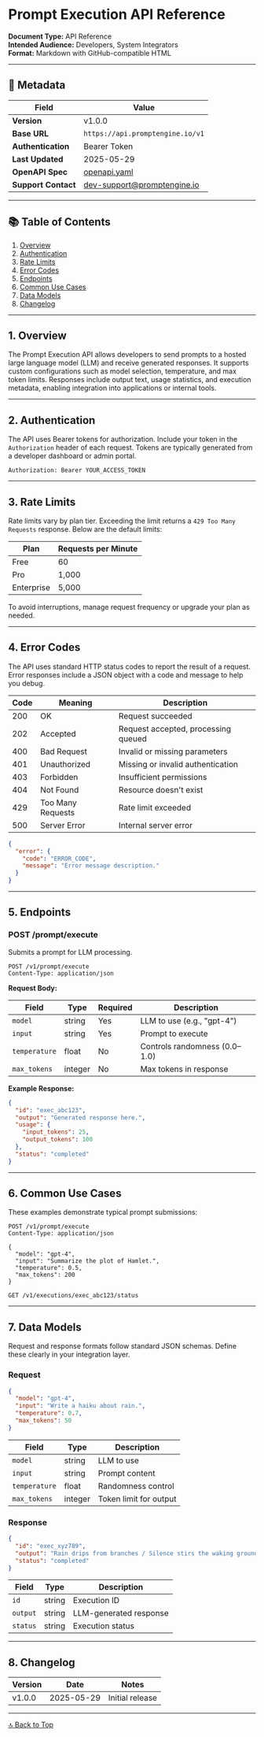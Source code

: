 # Prompt Execution API Reference

**Document Type:** API Reference  
**Intended Audience:** Developers, System Integrators  
**Format:** Markdown with GitHub-compatible HTML

---

## 📘 Metadata

| Field              | Value                                      |
|-------------------|--------------------------------------------|
| **Version**       | v1.0.0                                     |
| **Base URL**      | `https://api.promptengine.io/v1`           |
| **Authentication**| Bearer Token                               |
| **Last Updated**  | 2025-05-29                             |
| **OpenAPI Spec**  | [openapi.yaml](https://example.com/spec)   |
| **Support Contact**| dev-support@promptengine.io               |

---

## 📚 Table of Contents

1. [Overview](#1-overview)  
2. [Authentication](#2-authentication)  
3. [Rate Limits](#3-rate-limits)  
4. [Error Codes](#4-error-codes)  
5. [Endpoints](#5-endpoints)  
6. [Common Use Cases](#6-common-use-cases)  
7. [Data Models](#7-data-models)  
8. [Changelog](#8-changelog)

---

## 1. Overview

The Prompt Execution API allows developers to send prompts to a hosted large language model (LLM) and receive generated responses. It supports custom configurations such as model selection, temperature, and max token limits. Responses include output text, usage statistics, and execution metadata, enabling integration into applications or internal tools.

---

## 2. Authentication

The API uses Bearer tokens for authorization. Include your token in the `Authorization` header of each request. Tokens are typically generated from a developer dashboard or admin portal.

```http
Authorization: Bearer YOUR_ACCESS_TOKEN
```

---

## 3. Rate Limits

Rate limits vary by plan tier. Exceeding the limit returns a `429 Too Many Requests` response. Below are the default limits:

| Plan         | Requests per Minute |
|--------------|---------------------|
| Free         | 60                  |
| Pro          | 1,000               |
| Enterprise   | 5,000               |

To avoid interruptions, manage request frequency or upgrade your plan as needed.

---

## 4. Error Codes

The API uses standard HTTP status codes to report the result of a request. Error responses include a JSON object with a code and message to help you debug.

| Code | Meaning             | Description                           |
|------|---------------------|---------------------------------------|
| 200  | OK                  | Request succeeded                     |
| 202  | Accepted            | Request accepted, processing queued   |
| 400  | Bad Request         | Invalid or missing parameters         |
| 401  | Unauthorized        | Missing or invalid authentication     |
| 403  | Forbidden           | Insufficient permissions              |
| 404  | Not Found           | Resource doesn't exist                |
| 429  | Too Many Requests   | Rate limit exceeded                   |
| 500  | Server Error        | Internal server error                 |

```json
{
  "error": {
    "code": "ERROR_CODE",
    "message": "Error message description."
  }
}
```

---

## 5. Endpoints

### POST /prompt/execute

Submits a prompt for LLM processing.

```http
POST /v1/prompt/execute
Content-Type: application/json
```

**Request Body:**

| Field         | Type     | Required | Description                      |
|---------------|----------|----------|----------------------------------|
| `model`       | string   | Yes      | LLM to use (e.g., "gpt-4")       |
| `input`       | string   | Yes      | Prompt to execute                |
| `temperature` | float    | No       | Controls randomness (0.0–1.0)    |
| `max_tokens`  | integer  | No       | Max tokens in response           |

**Example Response:**

```json
{
  "id": "exec_abc123",
  "output": "Generated response here.",
  "usage": {
    "input_tokens": 25,
    "output_tokens": 100
  },
  "status": "completed"
}
```

---

## 6. Common Use Cases

These examples demonstrate typical prompt submissions:

```http
POST /v1/prompt/execute
Content-Type: application/json

{
  "model": "gpt-4",
  "input": "Summarize the plot of Hamlet.",
  "temperature": 0.5,
  "max_tokens": 200
}
```

```http
GET /v1/executions/exec_abc123/status
```

---

## 7. Data Models

Request and response formats follow standard JSON schemas. Define these clearly in your integration layer.

### Request

```json
{
  "model": "gpt-4",
  "input": "Write a haiku about rain.",
  "temperature": 0.7,
  "max_tokens": 50
}
```

| Field         | Type     | Description                            |
|---------------|----------|----------------------------------------|
| `model`       | string   | LLM to use                             |
| `input`       | string   | Prompt content                         |
| `temperature` | float    | Randomness control                     |
| `max_tokens`  | integer  | Token limit for output                 |

### Response

```json
{
  "id": "exec_xyz789",
  "output": "Rain drips from branches / Silence stirs the waking ground / Clouds begin to clear",
  "status": "completed"
}
```

| Field     | Type   | Description             |
|-----------|--------|-------------------------|
| `id`      | string | Execution ID            |
| `output`  | string | LLM-generated response  |
| `status`  | string | Execution status        |

---

## 8. Changelog

| Version | Date       | Notes                        |
|---------|------------|------------------------------|
| v1.0.0  | 2025-05-29 | Initial release              |

---

[🔝 Back to Top](#prompt-execution-api-reference)

